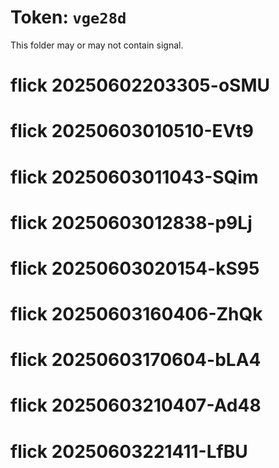 # Token: `vge28d`

This folder may or may not contain signal.
# flick 20250602203305-oSMU
# flick 20250603010510-EVt9
# flick 20250603011043-SQim
# flick 20250603012838-p9Lj
# flick 20250603020154-kS95
# flick 20250603160406-ZhQk
# flick 20250603170604-bLA4
# flick 20250603210407-Ad48
# flick 20250603221411-LfBU
